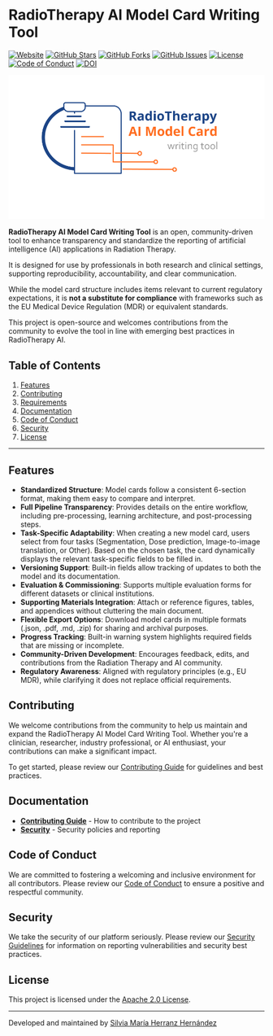 # RadioTherapy AI Model Card Writing Tool

[![Website](https://img.shields.io/badge/website-online-brightgreen)](https://rt-modelcard.streamlit.app)
[![GitHub Stars](https://img.shields.io/github/stars/MIRO-UCLouvain/RT-Model-Card?style=social)](https://github.com/MIRO-UCLouvain/RT-Model-Card/stargazers)
[![GitHub Forks](https://img.shields.io/github/forks/MIRO-UCLouvain/RT-Model-Card?style=social)](https://github.com/MIRO-UCLouvain/RT-Model-Card/network/members)
[![GitHub Issues](https://img.shields.io/github/issues/MIRO-UCLouvain/RT-Model-Card)](https://github.com/MIRO-UCLouvain/RT-Model-Card/issues)
[![License](https://img.shields.io/github/license/MIRO-UCLouvain/RT-Model-Card)](https://github.com/MIRO-UCLouvain/RT-Model-Card/blob/main/LICENSE)
[![Code of Conduct](https://img.shields.io/badge/Code%20of%20Conduct-Contributor%20Covenant-2ea44f)](https://github.com/MIRO-UCLouvain/RT-Model-Card/blob/main/CODE_OF_CONDUCT.md)
[![DOI](https://zenodo.org/badge/DOI/10.5281/zenodo.15336016.svg)](https://doi.org/10.5281/zenodo.15336016)

<p align="center">
  <img src="docs/logo/title_logo/title_logo.png" alt="RadioTherapy AI Model Card Writing Tool logo" width="800">
</p>

**RadioTherapy AI Model Card Writing Tool** is an open, community-driven tool to enhance transparency and standardize the reporting of artificial intelligence (AI) applications in Radiation Therapy.  

It is designed for use by professionals in both research and clinical settings, supporting reproducibility, accountability, and clear communication.  

While the model card structure includes items relevant to current regulatory expectations, it is **not a substitute for compliance** with frameworks such as the EU Medical Device Regulation (MDR) or equivalent standards.  

This project is open-source and welcomes contributions from the community to evolve the tool in line with emerging best practices in RadioTherapy AI.


## Table of Contents

1. [Features](#features)
2. [Contributing](#contributing)
3. [Requirements](#requirements)
4. [Documentation](#documentation)
5. [Code of Conduct](#code-of-conduct)
6. [Security](#security)
7. [License](#license)

---

## Features
 
- **Standardized Structure**: Model cards follow a consistent 6-section format, making them easy to compare and interpret.  
- **Full Pipeline Transparency**: Provides details on the entire workflow, including pre-processing, learning architecture, and post-processing steps.  
- **Task-Specific Adaptability**: When creating a new model card, users select from four tasks (Segmentation, Dose prediction, Image-to-image translation, or Other). Based on the chosen task, the card dynamically displays the relevant task-specific fields to be filled in.   
- **Versioning Support**: Built-in fields allow tracking of updates to both the model and its documentation.  
- **Evaluation & Commissioning**: Supports multiple evaluation forms for different datasets or clinical institutions.
- **Supporting Materials Integration**: Attach or reference figures, tables, and appendices without cluttering the main document.    
- **Flexible Export Options**: Download model cards in multiple formats (.json, .pdf, .md, .zip) for sharing and archival purposes.  
- **Progress Tracking**: Built-in warning system highlights required fields that are missing or incomplete.  
- **Community-Driven Development**: Encourages feedback, edits, and contributions from the Radiation Therapy and AI community.  
- **Regulatory Awareness**: Aligned with regulatory principles (e.g., EU MDR), while clarifying it does not replace official requirements.  

## Contributing

We welcome contributions from the community to help us maintain and expand the RadioTherapy AI Model Card Writing Tool. Whether you're a clinician, researcher, industry professional, or AI enthusiast, your contributions can make a significant impact.

To get started, please review our [Contributing Guide](CONTRIBUTING.md) for guidelines and best practices.

## Documentation

- **[Contributing Guide](CONTRIBUTING.md)** - How to contribute to the project
- **[Security](SECURITY.md)** - Security policies and reporting

## Code of Conduct

We are committed to fostering a welcoming and inclusive environment for all contributors. Please review our [Code of Conduct](CODE_OF_CONDUCT.md) to ensure a positive and respectful community.

## Security

We take the security of our platform seriously. Please review our [Security Guidelines](SECURITY.md) for information on reporting vulnerabilities and security best practices.

## License

This project is licensed under the [Apache 2.0 License](LICENSE).

---

Developed and maintained by [Silvia María Herranz Hernández](https://github.com/silviaherranz)
